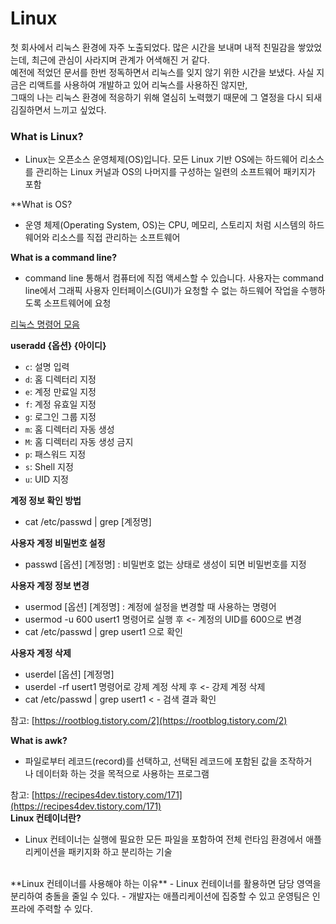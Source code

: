 # Linux
첫 회사에서 리눅스 환경에 자주 노출되었다. 많은 시간을 보내며 내적 친밀감을 쌓았었는데, 최근에 관심이 사라지며 관계가 어색해진 거 같다.<br />
예전에 적었던 문서를 한번 정독하면서 리눅스를 잊지 않기 위한 시간을 보냈다. 사실 지금은 리액트를 사용하여 개발하고 있어 리눅스를 사용하진 않지만,<br />
그때의 나는 리눅스 환경에 적응하기 위해 열심히 노력했기 때문에 그 열정을 다시 되새김질하면서 느끼고 싶었다.

### What is Linux?
- Linux는 오픈소스 운영체제(OS)입니다. 모든 Linux 기반 OS에는 하드웨어 리소스를 관리하는 Linux 커널과 OS의 나머지를 구성하는 일련의 소프트웨어 패키지가 포함

**What is OS?
- 운영 체제(Operating System, OS)는 CPU, 메모리, 스토리지 처럼 시스템의 하드웨어와 리소스를 직접 관리하는 소프트웨어

**What is a command line?**
- command line 통해서 컴퓨터에 직접 액세스할 수 있습니다. 사용자는 command line에서 그래픽 사용자 인터페이스(GUI)가 요청할 수 없는 하드웨어 작업을 수행하도록 소프트웨어에 요청

[리눅스 명령어 모음 ](https://www.notion.so/b832fc6793fc47e681415f258bea0c5b)

**useradd {옵션} {아이디}**
- `c`: 설명 입력
- `d`: 홈 디렉터리 지정
- `e`: 계정 만료일 지정
- `f`: 계정 유효일 지정
- `g`: 로그인 그룹 지정
- `m`: 홈 디렉터리 자동 생성
- `M`: 홈 디렉터리 자동 생성 금지
- `p`: 패스워드 지정
- `s`: Shell 지정
- `u`: UID 지정

**계정 정보 확인 방법**
- cat /etc/passwd | grep [계정명]

**사용자 계정 비밀번호 설정**
- passwd [옵션] [계정명] : 비밀번호 없는 상태로 생성이 되면 비밀번호를 지정

**사용자 계정 정보 변경**
- usermod [옵션] [계정명] : 계정에 설정을 변경할 때 사용하는 명령어
- usermod -u 600 usert1 명령어로 실행 후 <- 계정의 UID를 600으로 변경
- cat /etc/passwd | grep usert1 으로 확인

**사용자 계정 삭제**
- userdel [옵션] [계정명]
- userdel -rf usert1 명령어로 강제 계정 삭제 후 <- 강제 계정 삭제
- cat /etc/passwd | grep usert1 < - 검색 결과 확인

참고: [https://rootblog.tistory.com/2](https://rootblog.tistory.com/2)<br />

**What is awk?**
- 파일로부터 레코드(record)를 선택하고, 선택된 레코드에 포함된 값을 조작하거나 데이터화 하는 것을 목적으로 사용하는 프로그램

참고: [https://recipes4dev.tistory.com/171](https://recipes4dev.tistory.com/171)
<br />
**Linux 컨테이너란?**
- Linux 컨테이너는 실행에 필요한 모든 파일을 포함하여 전체 런타임 환경에서 애플리케이션을 패키지화 하고 분리하는 기술

<br />
**Linux 컨테이너를 사용해야 하는 이유**
- Linux 컨테이너를 활용하면 담당 영역을 분리하여 충돌을 줄일 수 있다.
- 개발자는 애플리케이션에 집중할 수 있고 운영팀은 인프라에 주력할 수 있다.
